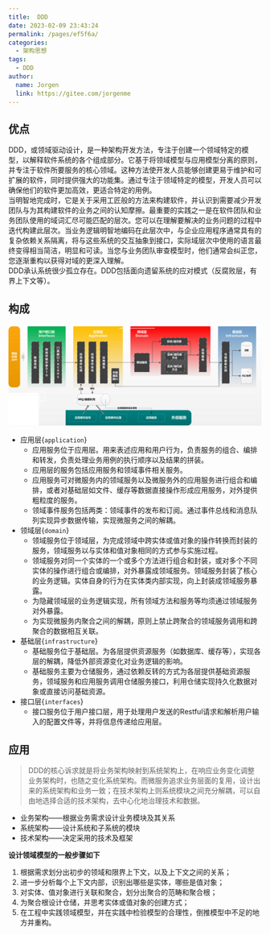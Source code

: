 ```yaml
---
title:  DDD
date: 2023-02-09 23:43:24
permalink: /pages/ef5f6a/
categories:
  - 架构思想
tags:
  - DDD 
author: 
  name: Jorgen
  link: https://gitee.com/jorgenme
---
```


## 优点 
DDD，或领域驱动设计，是一种架构开发方法，专注于创建一个领域特定的模型，以解释软件系统的各个组成部分。它基于将领域模型与应用模型分离的原则，并专注于软件所要服务的核心领域。这种方法使开发人员能够创建更易于维护和可扩展的软件，同时提供强大的功能集。通过专注于领域特定的模型，开发人员可以确保他们的软件更加高效，更适合特定的用例。<br/>
当明智地完成时，它是关于采用工匠般的方法来构建软件，并认识到需要减少开发团队与为其构建软件的业务之间的认知摩擦。最重要的实践之一是在软件团队和业务团队使用的域词汇尽可能匹配的层次。您可以在理解要解决的业务问题的过程中迭代构建此层次。当业务逻辑明智地编码在此层次中，与企业应用程序通常具有的复杂依赖关系隔离，将与这些系统的交互抽象到接口，实际域层次中使用的语言最终变得相当简洁，明显和可读。当您与业务团队审查模型时，他们通常会纠正您，您逐渐重构以获得对域的更深入理解。<br/>
DDD承认系统很少孤立存在。DDD包括面向遗留系统的应对模式（反腐败层，有界上下文等）。

## 构成

![构成](/tool/00/1.png)
- 应用层{`application`}
    - 应用服务位于应用层。用来表述应用和用户行为，负责服务的组合、编排和转发，负责处理业务用例的执行顺序以及结果的拼装。
    - 应用层的服务包括应用服务和领域事件相关服务。
    - 应用服务可对微服务内的领域服务以及微服务外的应用服务进行组合和编排，或者对基础层如文件、缓存等数据直接操作形成应用服务，对外提供粗粒度的服务。
    - 领域事件服务包括两类：领域事件的发布和订阅。通过事件总线和消息队列实现异步数据传输，实现微服务之间的解耦。
- 领域层{`domain`}
    - 领域服务位于领域层，为完成领域中跨实体或值对象的操作转换而封装的服务，领域服务以与实体和值对象相同的方式参与实施过程。
    - 领域服务对同一个实体的一个或多个方法进行组合和封装，或对多个不同实体的操作进行组合或编排，对外暴露成领域服务。领域服务封装了核心的业务逻辑。实体自身的行为在实体类内部实现，向上封装成领域服务暴露。
    - 为隐藏领域层的业务逻辑实现，所有领域方法和服务等均须通过领域服务对外暴露。
    - 为实现微服务内聚合之间的解耦，原则上禁止跨聚合的领域服务调用和跨聚合的数据相互关联。
- 基础层{`infrastructure`}
    - 基础服务位于基础层。为各层提供资源服务（如数据库、缓存等），实现各层的解耦，降低外部资源变化对业务逻辑的影响。
    - 基础服务主要为仓储服务，通过依赖反转的方式为各层提供基础资源服务，领域服务和应用服务调用仓储服务接口，利用仓储实现持久化数据对象或直接访问基础资源。
- 接口层{`interfaces`}
    - 接口服务位于用户接口层，用于处理用户发送的Restful请求和解析用户输入的配置文件等，并将信息传递给应用层。

## 应用
> DDD的核心诉求就是将业务架构映射到系统架构上，在响应业务变化调整业务架构时，也随之变化系统架构。而微服务追求业务层面的复用，设计出来的系统架构和业务一致；在技术架构上则系统模块之间充分解耦，可以自由地选择合适的技术架构，去中心化地治理技术和数据。
- 业务架构——根据业务需求设计业务模块及其关系
- 系统架构——设计系统和子系统的模块
- 技术架构——决定采用的技术及框架

**设计领域模型的一般步骤如下**
1. 根据需求划分出初步的领域和限界上下文，以及上下文之间的关系；
2. 进一步分析每个上下文内部，识别出哪些是实体，哪些是值对象；
3. 对实体、值对象进行关联和聚合，划分出聚合的范畴和聚合根；
4. 为聚合根设计仓储，并思考实体或值对象的创建方式；
5. 在工程中实践领域模型，并在实践中检验模型的合理性，倒推模型中不足的地方并重构。